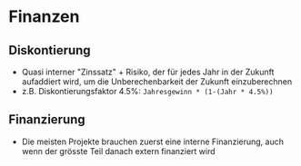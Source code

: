 # Finanzen
## Diskontierung
- Quasi interner "Zinssatz" + Risiko, der für jedes Jahr in der Zukunft aufaddiert wird, um die Unberechenbarkeit der Zukunft einzuberechnen
- z.B. Diskontierungsfaktor 4.5%: `Jahresgewinn * (1-(Jahr * 4.5%))`

## Finanzierung
- Die meisten Projekte brauchen zuerst eine interne Finanzierung, auch wenn der grösste Teil danach extern finanziert wird
